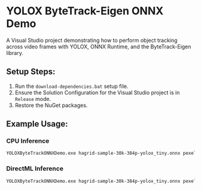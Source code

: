 # YOLOX ByteTrack-Eigen ONNX Demo
A Visual Studio project demonstrating how to perform object tracking across video frames with YOLOX, ONNX Runtime, and the ByteTrack-Eigen library.



## Setup Steps:

1. Run the `download-dependencies.bat` setup file.
2. Ensure the Solution Configuration for the Visual Studio project is in `Release` mode.
3. Restore the NuGet packages.





## Example Usage:

### CPU Inference

```bash
YOLOXByteTrackONNXDemo.exe hagrid-sample-30k-384p-yolox_tiny.onnx pexels-rodnae-productions-10373924.mp4 hagrid-sample-30k-384p-colormap.json
```



### DirectML Inference

```bash
YOLOXByteTrackONNXDemo.exe hagrid-sample-30k-384p-yolox_tiny.onnx pexels-rodnae-productions-10373924.mp4 hagrid-sample-30k-384p-colormap.json Dml
```

